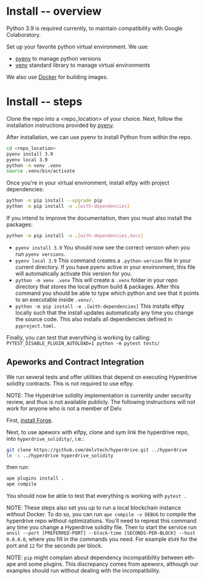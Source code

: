 # Install -- overview

Python 3.9 is required currently, to maintain compatibility with Google Colaboratory.

Set up your favorite python virtual environment. We use:

- [pyenv](https://github.com/pyenv/pyenv#how-it-works) to manage python versions
- [venv](https://docs.python.org/3/library/venv.html) standard library to manage virtual environments

We also use [Docker](docs.docker.com/get-docker) for building images.

# Install -- steps

Clone the repo into a <repo_location> of your choice.
Next, follow the installation instructions provided by [pyenv](https://github.com/pyenv/pyenv#installation).

After installation, we can use pyenv to install Python from within the repo.

```bash
cd <repo_location>
pyenv install 3.9
pyenv local 3.9
python -m venv .venv
source .venv/bin/activate
```

Once you're in your virtual environment, install elfpy with project dependencies:

```bash
python -m pip install --upgrade pip
python -m pip install -e .[with-dependencies]
```

If you intend to improve the documentation, then you must also install the packages:

```bash
python -m pip install -e .[with-dependencies,docs]
```

- `pyenv install 3.9` You should now see the correct version when you run `pyenv versions`.
- `pyenv local 3.9` This command creates a `.python-version` file in your current directory. If you have pyenv active in your environment, this file will automatically activate this version for you.
- `python -m venv .venv` This will create a `.venv` folder in your repo directory that stores the local python build & packages. After this command you should be able to type which python and see that it points to an executable inside `.venv/`.
- `python -m pip install -e .[with-dependencies]` This installs elfpy locally such that the install updates automatically any time you change the source code. This also installs all dependencies defined in `pyproject.toml`.

Finally, you can test that everything is working by calling:
`PYTEST_DISABLE_PLUGIN_AUTOLOAD=1 python -m pytest tests/`

## Apeworks and Contract Integration

We run several tests and offer utilities that depend on executing Hyperdrive solidity contracts. This is not required to use elfpy.

NOTE: The Hyperdrive solidity implementation is currently under security review, and thus is not available publicly.
The following instructions will not work for anyone who is not a member of Delv.

First, [install Forge](https://github.com/foundry-rs/foundry#installatio://github.com/foundry-rs/foundry#installation).

Next, to use apeworx with elfpy, clone and sym link the hyperdrive repo, into `hyperdrive_solidity/`, i.e.:

```bash
git clone https://github.com/delvtech/hyperdrive.git ../hyperdrive
ln -s ../hyperdrive hyperdrive_solidity
```

then run:

```bash
ape plugins install .
ape compile
```

You should now be able to test that everything is working with `pytest .`

NOTE: These steps also set you up to run a local blockchain instance without Docker. To do so, you can run `ape compile -v DEBUG` to compile the hyperdrive repo without optimizations. You'll need to repreat this command any time you change a Hyperdrive solidity file. Then to start the service run `anvil --port [PREFERRED-PORT] --block-time [SECONDS-PER-BLOCK] --host 0.0.0.0`, where you fill in the commands you need. For example `8549` for the port and `12` for the seconds per block.

NOTE: `pip` might complain about dependency incompatibility between eth-ape and some plugins. This discrepancy comes from apeworx, although our examples should run without dealing with the incompatibility.
